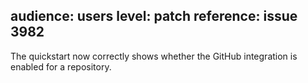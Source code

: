 audience: users
level: patch
reference: issue 3982
---
The quickstart now correctly shows whether the GitHub integration is enabled for a repository.
